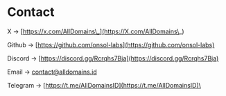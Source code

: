 # Contact

X -> [https://x.com/AllDomains\_](https://X.com/AllDomains\_)

Github -> [https://github.com/onsol-labs](https://github.com/onsol-labs)

Discord -> [https://discord.gg/Rcrqhs7Bja](https://discord.gg/Rcrqhs7Bja)

Email -> [contact@alldomains.id](mailto:contact@alldomains.id)

Telegram -> [https://t.me/AllDomainsID](https://t.me/AllDomainsID)\
